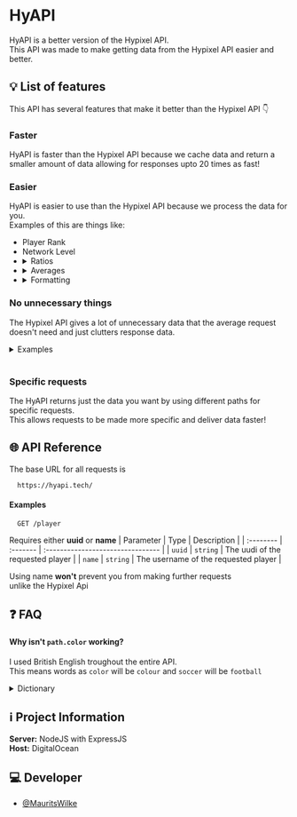 # HyAPI

HyAPI is a better version of the Hypixel API. \
This API was made to make getting data from the Hypixel API easier and better.

## 💡 List of features

This API has several features that make it better than the Hypixel API 👇

### **Faster**

HyAPI is faster than the Hypixel API because we cache data and return a smaller amount of data allowing for responses upto 20 times as fast!

### **Easier**

HyAPI is easier to use than the Hypixel API because we process the data for you. \
Examples of this are things like:

<ul>
	<li> Player Rank
	<li> Network Level
	<li> 
	<details>
	<summary>Ratios</summary>
		<ul>
			<li> Win Lose Ratio
			<li> Final Kill Death Ratio
			<li> Kill Death Ratio
		</ul>
	</details>
	<li> 
	<details>
	<summary>Averages</summary>
		<ul>
			<li> Average Kills per Game
			<li> Average Deaths per Game
			<li> Average XP per Game
		</ul>
	</details>
	<li> 
	<details>
	<summary>Formatting</summary>
		The API automatically removes formatting of things like <b>Pet Name Colour</b> and stores it in an extra variable for ease of access
	</details>
</ul>

### **No unnecessary things**

The Hypixel API gives a lot of unnecessary data that the average request doesn't need and just clutters response data.

<details>
	<summary>Examples</summary>
		<ul>
			<li> levelingRewards
			<li> The 20 different ways of killing and dying
			<li> Overdetailed Quests data
		</ul>
</details> ​

### **Specific requests**

The HyAPI returns just the data you want by using different paths for specific requests. \
This allows requests to be made more specific and deliver data faster!

## 🌐 API Reference

The base URL for all requests is

```http
  https://hyapi.tech/
```

#### Examples

```http
  GET /player
```

Requires either **uuid** or **name**
| Parameter | Type | Description |
| :-------- | :------- | :-------------------------------- |
| `uuid` | `string` | The uudi of the requested player |
| `name` | `string` | The username of the requested player |

Using name **won't** prevent you from making further requests \
unlike the Hypixel Api

## ❓ FAQ

#### Why isn't `path.color` working?

I used British English troughout the entire API. \
This means words as `color` will be `colour` and `soccer` will be `football`

<details>
<summary>Dictionary</summary>

| American | British    |
| :------- | :--------- |
| `color`  | `colour`   |
| `soccer` | `football` |

</details>

## ℹ Project Information

**Server:** NodeJS with ExpressJS \
 **Host:** DigitalOcean

## 💻 Developer

- [@MauritsWilke](https://www.github.com/MauritsWilke)
